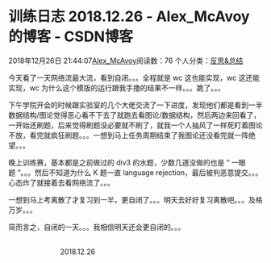 # 训练日志 2018.12.26 - Alex_McAvoy的博客 - CSDN博客





2018年12月26日 21:44:07[Alex_McAvoy](https://me.csdn.net/u011815404)阅读数：76
个人分类：[反思&总结](https://blog.csdn.net/u011815404/article/category/7890816)









今天看了一天网络流最大流，看到自闭。。。全程就是 wc 这也能实现，wc 这还能实现，wc 为什么这个模版的运行跟我手撸的结果不一样。。。跪了。。。

下午学院开会的时候跟实验室的几个大佬交流了一下进度，发现他们都是看到一半数据结构/图论觉得恶心看不下去了就跑去看图论/数据结构，然后两边来回看了，一开始还刷题，后来觉得刷题没必要就不刷了，就我一个人抽风了一样死盯着图论不放，看完就疯狂刷题。。。一想到马上任务周期结束了我图论还没看完就一阵绝望。。。

晚上训练赛，基本都是之前做过的 div3 的水题，少数几道没做的也是 “ 一眼题 ”。。。然后不知道为什么 K 题一直 language rejection，最后被判恶意提交。。。心态炸了就接着去看网络流了。。。

一想到马上考离散了才复习到一半，更自闭了。。。明天去好好复习离散吧。。。及格万岁。。。

简而言之，自闭的一天。。。我相信明天还会更自闭的。。。

                                                                                                                                                          2018.12.26




